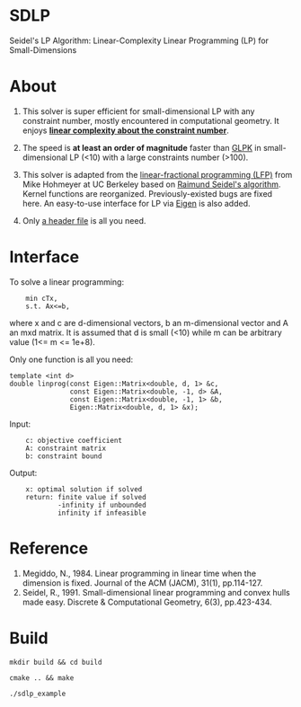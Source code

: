 # SDLP

Seidel's LP Algorithm: Linear-Complexity Linear Programming (LP) for Small-Dimensions

# About

1. This solver is super efficient for small-dimensional LP with any constraint number, mostly encountered in computational geometry. It enjoys [__linear complexity about the constraint number__](https://dl.acm.org/doi/10.1145/2422.322418).

2. The speed is __at least an order of magnitude__ faster than [GLPK](https://en.wikipedia.org/wiki/GNU_Linear_Programming_Kit) in small-dimensional LP (<10) with a large constraints number (>100).

3. This solver is adapted from the [linear-fractional programming (LFP)](https://en.wikipedia.org/wiki/Linear-fractional_programming) from Mike Hohmeyer at UC Berkeley based on [Raimund Seidel's algorithm](https://link.springer.com/article/10.1007/BF02574699). Kernel functions are reorganized. Previously-existed bugs are fixed here. An easy-to-use interface for LP via [Eigen](http://eigen.tuxfamily.org) is also added.

4. Only [a header file](https://github.com/ZJU-FAST-Lab/SDLP/blob/main/include/sdlp/sdlp.hpp) is all you need.

# Interface

To solve a linear programming:

        min cTx, 
        s.t. Ax<=b,

where x and c are d-dimensional vectors, b an m-dimensional vector and A an mxd matrix. It is assumed that d is small (<10) while m can be arbitrary value (1<= m <= 1e+8).

Only one function is all you need:

    template <int d>
    double linprog(const Eigen::Matrix<double, d, 1> &c,
                   const Eigen::Matrix<double, -1, d> &A,
                   const Eigen::Matrix<double, -1, 1> &b,
                   Eigen::Matrix<double, d, 1> &x);

Input:

        c: objective coefficient
        A: constraint matrix
        b: constraint bound

Output:

        x: optimal solution if solved
        return: finite value if solved
                -infinity if unbounded
                infinity if infeasible

# Reference

1. Megiddo, N., 1984. Linear programming in linear time when the dimension is fixed. Journal of the ACM (JACM), 31(1), pp.114-127.
2. Seidel, R., 1991. Small-dimensional linear programming and convex hulls made easy. Discrete & Computational Geometry, 6(3), pp.423-434.


# Build
```Console
mkdir build && cd build

cmake .. && make

./sdlp_example 
```

